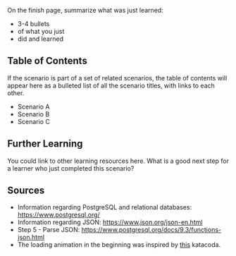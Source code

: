 On the finish page, summarize what was just learned:

- 3-4 bullets
- of what you just
- did and learned

## Table of Contents

If the scenario is part of a set of related scenarios, the table of contents will appear here as a bulleted list of all
the scenario titles, with links to each other.

- Scenario A
- Scenario B
- Scenario C

## Further Learning

You could link to other learning resources here. What is a good next step for a learner who just completed this
scenario?

## Sources

- Information regarding PostgreSQL and relational databases: https://www.postgresql.org/
- Information regarding JSON: https://www.json.org/json-en.html
- Step 5 - Parse JSON: https://www.postgresql.org/docs/9.3/functions-json.html
- The loading animation in the beginning was inspired
  by [this](https://katacoda.com/scenario-examples/scenarios/displaying-progress-spinner) katacoda.
